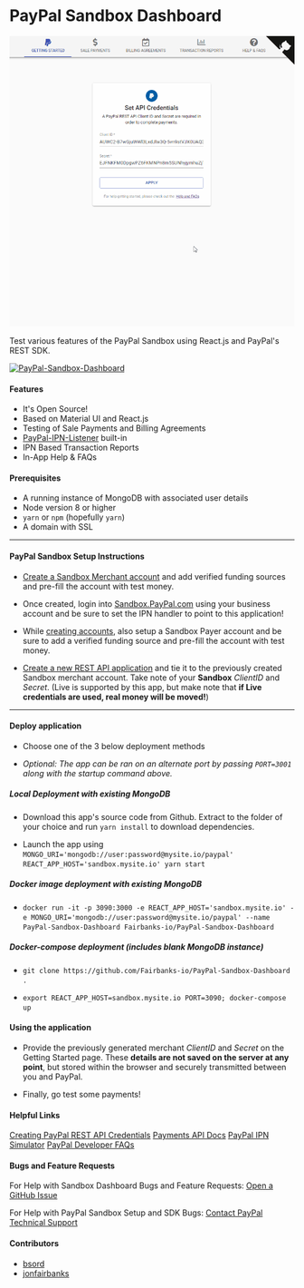 # PayPal Sandbox Dashboard
![PayPal-Sandbox-Dashboard](https://raw.githubusercontent.com/Fairbanks-io/PayPal-Sandbox-Dashboard/master/PayPal-Payment-Dashboard.gif)

Test various features of the PayPal Sandbox using React.js and PayPal's REST SDK.

[![PayPal-Sandbox-Dashboard](https://www.herokucdn.com/deploy/button.svg)](https://heroku.com/deploy?template=https://github.com/Fairbanks-io/PayPal-Sandbox-Dashboard)

#### Features
* It's Open Source!
* Based on Material UI and React.js
* Testing of Sale Payments and Billing Agreements
* [PayPal-IPN-Listener](https://github.com/Fairbanks-io/PayPal-IPN-Listener) built-in
* IPN Based Transaction Reports
* In-App Help & FAQs

#### Prerequisites
* A running instance of MongoDB with associated user details
* Node version 8 or higher
* `yarn` or `npm` (hopefully `yarn`)
* A domain with SSL

------------


#### PayPal Sandbox Setup Instructions
* [Create a Sandbox Merchant account](https://developer.paypal.com/developer/accounts/) and add verified funding sources and pre-fill the account with test money.

* Once created, login into [Sandbox.PayPal.com](https://sandbox.paypal.com) using your business account and be sure to set the IPN handler to point to this application!

* While [creating accounts](https://developer.paypal.com/developer/accounts/), also setup a Sandbox Payer account and be sure to add a verified funding source and pre-fill the account with test money.

* [Create a new REST API application](https://developer.paypal.com/developer/applications/) and tie it to the previously created Sandbox merchant account. Take note of your **Sandbox** *ClientID* and *Secret*. (Live is supported by this app, but make note that **if Live credentials are used, real money will be moved!**)

------------


#### Deploy application
* Choose one of the 3 below deployment methods

* _Optional: The app can be ran on an alternate port by passing `PORT=3001` along with the startup command above._

 ##### Local Deployment with existing MongoDB
 * Download this app's source code from Github. Extract to the folder of your choice and
 run `yarn install` to download dependencies.

 * Launch the app using
 `MONGO_URI='mongodb://user:password@mysite.io/paypal' REACT_APP_HOST='sandbox.mysite.io' yarn start`

 ##### Docker image deployment with existing MongoDB
 * `docker run -it -p 3090:3000 -e REACT_APP_HOST='sandbox.mysite.io' -e MONGO_URI='mongodb://user:password@mysite.io/paypal' --name PayPal-Sandbox-Dashboard Fairbanks-io/PayPal-Sandbox-Dashboard`

 ##### Docker-compose deployment (includes blank MongoDB instance)
 * `git clone https://github.com/Fairbanks-io/PayPal-Sandbox-Dashboard .`

 * `export REACT_APP_HOST=sandbox.mysite.io PORT=3090; docker-compose up`

#### Using the application

* Provide the previously generated merchant *ClientID* and *Secret* on the Getting Started page. These **details are not saved on the server at any point**, but stored within the browser and securely transmitted between you and PayPal.

* Finally, go test some payments!

#### Helpful Links
[Creating PayPal REST API Credentials](https://www.paypal.com/us/smarthelp/article/How-do-I-create-REST-API-credentials-ts1949)
[Payments API Docs](https://developer.paypal.com/docs/api/payments/v1/#payment_list)
[PayPal IPN Simulator](https://developer.paypal.com/developer/ipnSimulator/)
[PayPal Developer FAQs](https://developer.paypal.com/docs/faq/)

#### Bugs and Feature Requests
For Help with Sandbox Dashboard Bugs and Feature Requests: [Open a GitHub Issue](https://github.com/Fairbanks-io/PayPal-Sandbox-Dashboard/issues)

For Help with PayPal Sandbox Setup and SDK Bugs: [Contact PayPal Technical Support](https://www.paypal-techsupport.com/)

#### Contributors
* [bsord](https://github.com/bsord "bsord")
* [jonfairbanks](https://github.com/jonfairbanks "jonfairbanks")
